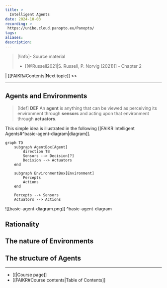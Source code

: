 ```yaml
---
title: >
  Intelligent Agents
date: 2024-10-03
recording: >
 https://unibo.cloud.panopto.eu/Panopto/
tags: 
aliases: 
description:
---
```

>[!info]- Source material
> - [[@Russell2021|S. Russell, P. Norvig (2021)]] - Chapter 2

| [[FAIKR#Contents|Next topic]] >>

---
## Agents and Environments

>[!def] **DEF** 
>An **agent** is anything that can be viewed as perceiving its environment through **sensors** and acting upon that environment through **actuators**. 

This simple idea is illustrated in the following [[FAIKR Intelligent Agents#^basic-agent-diagram|diagram]].
```mermaid
graph TD
    subgraph AgentBox[Agent]
        direction TB
        Sensors --> Decision[?]
        Decision --> Actuators
    end

    subgraph EnvironmentBox[Environment]
        Percepts
        Actions
    end

    Percepts --> Sensors
    Actuators --> Actions
```



![[basic-agent-diagram.png]]
^basic-agent-diagram
## Rationality

## The nature of Environments

## The structure of Agents


---
- [[|Course page]]
- [[FAIKR#Course contents|Table of Contents]]





